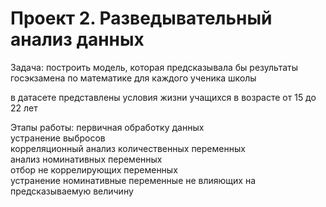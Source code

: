 # Проект 2. Разведывательный анализ данных
Задача: построить модель, которая предсказывала бы результаты госэкзамена по математике для каждого ученика школы

в датасете представлены условия жизни учащихся в возрасте от 15 до 22 лет

Этапы работы:
первичная обработку данных<br>
устранение выбросов<br>
корреляционный анализ количественных переменных<br>
анализ номинативных переменных<br>
отбор не коррелирующих переменных<br>
устранение номинативные переменные не влияющих на предсказываемую величину<br>
